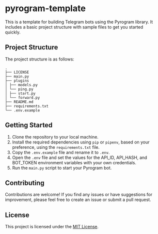 # pyrogram-template

This is a template for building Telegram bots using the Pyrogram library. It includes a basic project structure with sample files to get you started quickly.


## Project Structure

The project structure is as follows:

```
.
├── LICENSE
├── main.py
├── plugins
│ ├── models.py
│ └── ping.py
│ ├── start.py
│ └── forward.py
├── README.md
├── requirements.txt
└── .env.example
```


## Getting Started

1. Clone the repository to your local machine.
2. Install the required dependencies using `pip` or `pipenv`, based on your preference, using the `requirements.txt` file.
3. Copy the `.env.example` file and rename it to `.env`.
4. Open the `.env` file and set the values for the API_ID, API_HASH, and BOT_TOKEN environment variables with your own credentials.
5. Run the `main.py` script to start your Pyrogram bot.


## Contributing

Contributions are welcome! If you find any issues or have suggestions for improvement, please feel free to create an issue or submit a pull request.

## License

This project is licensed under the [MIT License](LICENSE).
